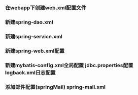 ### 在webapp下创建web.xml配置文件

### 新建spring-dao.xml

### 新建spring-service.xml

### 新建spring-web.xml配置

### 新建mybatis-config.xml全局配置  jdbc.properties配置  logback.xml日志配置

### 添加邮件配置(springMail) spring-mail.xml

